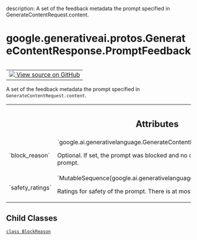 description: A set of the feedback metadata the prompt specified in GenerateContentRequest.content.

<div itemscope itemtype="http://developers.google.com/ReferenceObject">
<meta itemprop="name" content="google.generativeai.protos.GenerateContentResponse.PromptFeedback" />
<meta itemprop="path" content="Stable" />
<meta itemprop="property" content="BlockReason"/>
</div>

# google.generativeai.protos.GenerateContentResponse.PromptFeedback

<!-- Insert buttons and diff -->

<table class="tfo-notebook-buttons tfo-api nocontent" align="left">
<td>
  <a target="_blank" href="https://github.com/googleapis/google-cloud-python/tree/main/packages/google-ai-generativelanguage/google/ai/generativelanguage_v1beta/types/generative_service.py#L409-L451">
    <img src="https://www.tensorflow.org/images/GitHub-Mark-32px.png" />
    View source on GitHub
  </a>
</td>
</table>



A set of the feedback metadata the prompt specified in ``GenerateContentRequest.content``.

<!-- Placeholder for "Used in" -->




<!-- Tabular view -->
 <table class="responsive fixed orange">
<colgroup><col width="214px"><col></colgroup>
<tr><th colspan="2"><h2 class="add-link">Attributes</h2></th></tr>

<tr>
<td>
`block_reason`<a id="block_reason"></a>
</td>
<td>
`google.ai.generativelanguage.GenerateContentResponse.PromptFeedback.BlockReason`

Optional. If set, the prompt was blocked and
no candidates are returned. Rephrase your
prompt.
</td>
</tr><tr>
<td>
`safety_ratings`<a id="safety_ratings"></a>
</td>
<td>
`MutableSequence[google.ai.generativelanguage.SafetyRating]`

Ratings for safety of the prompt.
There is at most one rating per category.
</td>
</tr>
</table>



## Child Classes
[`class BlockReason`](../../../../google/generativeai/protos/GenerateContentResponse/PromptFeedback/BlockReason.md)

